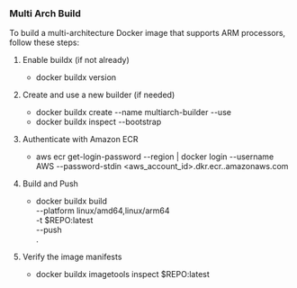 ### Multi Arch Build
To build a multi-architecture Docker image that supports ARM processors, follow these steps:

1. Enable buildx (if not already)
   - docker buildx version
   
2. Create and use a new builder (if needed)
   - docker buildx create --name multiarch-builder --use
   - docker buildx inspect --bootstrap

3. Authenticate with Amazon ECR
   - aws ecr get-login-password --region <region> | docker login --username AWS --password-stdin <aws_account_id>.dkr.ecr.<region>.amazonaws.com

4. Build and Push
   - docker buildx build \
  --platform linux/amd64,linux/arm64 \
  -t $REPO:latest \
  --push \
  .

5. Verify the image manifests
   - docker buildx imagetools inspect $REPO:latest
